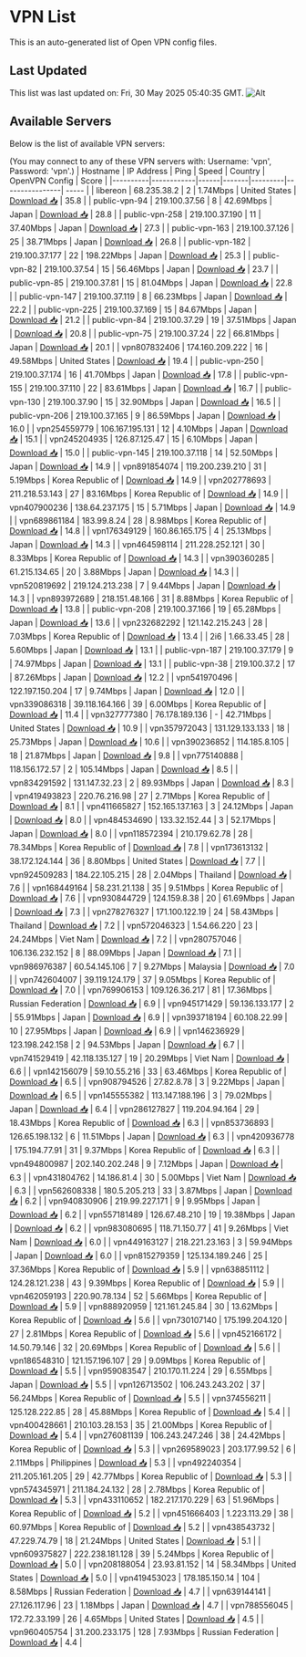 # VPN List

This is an auto-generated list of Open VPN config files.

## Last Updated

This list was last updated on: Fri, 30 May 2025 05:40:35 GMT.
![Alt](https://repobeats.axiom.co/api/embed/186b98318ef1479477931607c1ad7d823f12451f.svg "Repobeats analytics image")

## Available Servers

Below is the list of available VPN servers:

(You may connect to any of these VPN servers with: Username: 'vpn', Password: 'vpn'.)
| Hostname | IP Address | Ping | Speed | Country | OpenVPN Config | Score |
|----------|------------|------|-------|---------|----------------| ----- |
| libereon | 68.235.38.2 | 2 | 1.74Mbps | United States | [Download 📥](./configs/server_0_US.ovpn) | 35.8 |
| public-vpn-94 | 219.100.37.56 | 8 | 42.69Mbps | Japan | [Download 📥](./configs/server_1_JP.ovpn) | 28.8 |
| public-vpn-258 | 219.100.37.190 | 11 | 37.40Mbps | Japan | [Download 📥](./configs/server_2_JP.ovpn) | 27.3 |
| public-vpn-163 | 219.100.37.126 | 25 | 38.71Mbps | Japan | [Download 📥](./configs/server_3_JP.ovpn) | 26.8 |
| public-vpn-182 | 219.100.37.177 | 22 | 198.22Mbps | Japan | [Download 📥](./configs/server_4_JP.ovpn) | 25.3 |
| public-vpn-82 | 219.100.37.54 | 15 | 56.46Mbps | Japan | [Download 📥](./configs/server_5_JP.ovpn) | 23.7 |
| public-vpn-85 | 219.100.37.81 | 15 | 81.04Mbps | Japan | [Download 📥](./configs/server_6_JP.ovpn) | 22.8 |
| public-vpn-147 | 219.100.37.119 | 8 | 66.23Mbps | Japan | [Download 📥](./configs/server_7_JP.ovpn) | 22.2 |
| public-vpn-225 | 219.100.37.169 | 15 | 84.67Mbps | Japan | [Download 📥](./configs/server_8_JP.ovpn) | 21.2 |
| public-vpn-84 | 219.100.37.29 | 19 | 37.51Mbps | Japan | [Download 📥](./configs/server_9_JP.ovpn) | 20.8 |
| public-vpn-75 | 219.100.37.24 | 22 | 66.81Mbps | Japan | [Download 📥](./configs/server_10_JP.ovpn) | 20.1 |
| vpn807832406 | 174.160.209.222 | 16 | 49.58Mbps | United States | [Download 📥](./configs/server_11_US.ovpn) | 19.4 |
| public-vpn-250 | 219.100.37.174 | 16 | 41.70Mbps | Japan | [Download 📥](./configs/server_12_JP.ovpn) | 17.8 |
| public-vpn-155 | 219.100.37.110 | 22 | 83.61Mbps | Japan | [Download 📥](./configs/server_13_JP.ovpn) | 16.7 |
| public-vpn-130 | 219.100.37.90 | 15 | 32.90Mbps | Japan | [Download 📥](./configs/server_14_JP.ovpn) | 16.5 |
| public-vpn-206 | 219.100.37.165 | 9 | 86.59Mbps | Japan | [Download 📥](./configs/server_15_JP.ovpn) | 16.0 |
| vpn254559779 | 106.167.195.131 | 12 | 4.10Mbps | Japan | [Download 📥](./configs/server_16_JP.ovpn) | 15.1 |
| vpn245204935 | 126.87.125.47 | 15 | 6.10Mbps | Japan | [Download 📥](./configs/server_17_JP.ovpn) | 15.0 |
| public-vpn-145 | 219.100.37.118 | 14 | 52.50Mbps | Japan | [Download 📥](./configs/server_18_JP.ovpn) | 14.9 |
| vpn891854074 | 119.200.239.210 | 31 | 5.19Mbps | Korea Republic of | [Download 📥](./configs/server_19_KR.ovpn) | 14.9 |
| vpn202778693 | 211.218.53.143 | 27 | 83.16Mbps | Korea Republic of | [Download 📥](./configs/server_20_KR.ovpn) | 14.9 |
| vpn407900236 | 138.64.237.175 | 15 | 5.71Mbps | Japan | [Download 📥](./configs/server_21_JP.ovpn) | 14.9 |
| vpn689861184 | 183.99.8.24 | 28 | 8.98Mbps | Korea Republic of | [Download 📥](./configs/server_22_KR.ovpn) | 14.8 |
| vpn176349129 | 160.86.165.175 | 4 | 25.13Mbps | Japan | [Download 📥](./configs/server_23_JP.ovpn) | 14.3 |
| vpn464598114 | 211.228.252.121 | 30 | 8.33Mbps | Korea Republic of | [Download 📥](./configs/server_24_KR.ovpn) | 14.3 |
| vpn390360285 | 61.215.134.65 | 20 | 3.88Mbps | Japan | [Download 📥](./configs/server_25_JP.ovpn) | 14.3 |
| vpn520819692 | 219.124.213.238 | 7 | 9.44Mbps | Japan | [Download 📥](./configs/server_26_JP.ovpn) | 14.3 |
| vpn893972689 | 218.151.48.166 | 31 | 8.88Mbps | Korea Republic of | [Download 📥](./configs/server_27_KR.ovpn) | 13.8 |
| public-vpn-208 | 219.100.37.166 | 19 | 65.28Mbps | Japan | [Download 📥](./configs/server_28_JP.ovpn) | 13.6 |
| vpn232682292 | 121.142.215.243 | 28 | 7.03Mbps | Korea Republic of | [Download 📥](./configs/server_29_KR.ovpn) | 13.4 |
| 2i6 | 1.66.33.45 | 28 | 5.60Mbps | Japan | [Download 📥](./configs/server_30_JP.ovpn) | 13.1 |
| public-vpn-187 | 219.100.37.179 | 9 | 74.97Mbps | Japan | [Download 📥](./configs/server_31_JP.ovpn) | 13.1 |
| public-vpn-38 | 219.100.37.2 | 17 | 87.26Mbps | Japan | [Download 📥](./configs/server_32_JP.ovpn) | 12.2 |
| vpn541970496 | 122.197.150.204 | 17 | 9.74Mbps | Japan | [Download 📥](./configs/server_33_JP.ovpn) | 12.0 |
| vpn339086318 | 39.118.164.166 | 39 | 6.00Mbps | Korea Republic of | [Download 📥](./configs/server_34_KR.ovpn) | 11.4 |
| vpn327777380 | 76.178.189.136 | - | 42.71Mbps | United States | [Download 📥](./configs/server_35_US.ovpn) | 10.9 |
| vpn357972043 | 131.129.133.133 | 18 | 25.73Mbps | Japan | [Download 📥](./configs/server_36_JP.ovpn) | 10.6 |
| vpn390236852 | 114.185.8.105 | 18 | 21.87Mbps | Japan | [Download 📥](./configs/server_37_JP.ovpn) | 9.8 |
| vpn775140888 | 118.156.172.57 | 2 | 105.14Mbps | Japan | [Download 📥](./configs/server_38_JP.ovpn) | 8.5 |
| vpn834291592 | 131.147.32.23 | 2 | 89.93Mbps | Japan | [Download 📥](./configs/server_39_JP.ovpn) | 8.3 |
| vpn419493823 | 220.76.216.98 | 27 | 2.71Mbps | Korea Republic of | [Download 📥](./configs/server_40_KR.ovpn) | 8.1 |
| vpn411665827 | 152.165.137.163 | 3 | 24.12Mbps | Japan | [Download 📥](./configs/server_41_JP.ovpn) | 8.0 |
| vpn484534690 | 133.32.152.44 | 3 | 52.17Mbps | Japan | [Download 📥](./configs/server_42_JP.ovpn) | 8.0 |
| vpn118572394 | 210.179.62.78 | 28 | 78.34Mbps | Korea Republic of | [Download 📥](./configs/server_43_KR.ovpn) | 7.8 |
| vpn173613132 | 38.172.124.144 | 36 | 8.80Mbps | United States | [Download 📥](./configs/server_44_US.ovpn) | 7.7 |
| vpn924509283 | 184.22.105.215 | 28 | 2.04Mbps | Thailand | [Download 📥](./configs/server_45_TH.ovpn) | 7.6 |
| vpn168449164 | 58.231.21.138 | 35 | 9.51Mbps | Korea Republic of | [Download 📥](./configs/server_46_KR.ovpn) | 7.6 |
| vpn930844729 | 124.159.8.38 | 20 | 61.69Mbps | Japan | [Download 📥](./configs/server_47_JP.ovpn) | 7.3 |
| vpn278276327 | 171.100.122.19 | 24 | 58.43Mbps | Thailand | [Download 📥](./configs/server_48_TH.ovpn) | 7.2 |
| vpn572046323 | 1.54.66.220 | 23 | 24.24Mbps | Viet Nam | [Download 📥](./configs/server_49_VN.ovpn) | 7.2 |
| vpn280757046 | 106.136.232.152 | 8 | 88.09Mbps | Japan | [Download 📥](./configs/server_50_JP.ovpn) | 7.1 |
| vpn986976387 | 60.54.145.106 | 7 | 9.27Mbps | Malaysia | [Download 📥](./configs/server_51_MY.ovpn) | 7.0 |
| vpn742604007 | 39.119.124.179 | 37 | 9.05Mbps | Korea Republic of | [Download 📥](./configs/server_52_KR.ovpn) | 7.0 |
| vpn769906153 | 109.126.36.217 | 81 | 17.36Mbps | Russian Federation | [Download 📥](./configs/server_53_RU.ovpn) | 6.9 |
| vpn945171429 | 59.136.133.177 | 2 | 55.91Mbps | Japan | [Download 📥](./configs/server_54_JP.ovpn) | 6.9 |
| vpn393718194 | 60.108.22.99 | 10 | 27.95Mbps | Japan | [Download 📥](./configs/server_55_JP.ovpn) | 6.9 |
| vpn146236929 | 123.198.242.158 | 2 | 94.53Mbps | Japan | [Download 📥](./configs/server_56_JP.ovpn) | 6.7 |
| vpn741529419 | 42.118.135.127 | 19 | 20.29Mbps | Viet Nam | [Download 📥](./configs/server_57_VN.ovpn) | 6.6 |
| vpn142156079 | 59.10.55.216 | 33 | 63.46Mbps | Korea Republic of | [Download 📥](./configs/server_58_KR.ovpn) | 6.5 |
| vpn908794526 | 27.82.8.78 | 3 | 9.22Mbps | Japan | [Download 📥](./configs/server_59_JP.ovpn) | 6.5 |
| vpn145555382 | 113.147.188.196 | 3 | 79.02Mbps | Japan | [Download 📥](./configs/server_60_JP.ovpn) | 6.4 |
| vpn286127827 | 119.204.94.164 | 29 | 18.43Mbps | Korea Republic of | [Download 📥](./configs/server_61_KR.ovpn) | 6.3 |
| vpn853736893 | 126.65.198.132 | 6 | 11.51Mbps | Japan | [Download 📥](./configs/server_62_JP.ovpn) | 6.3 |
| vpn420936778 | 175.194.77.91 | 31 | 9.37Mbps | Korea Republic of | [Download 📥](./configs/server_63_KR.ovpn) | 6.3 |
| vpn494800987 | 202.140.202.248 | 9 | 7.12Mbps | Japan | [Download 📥](./configs/server_64_JP.ovpn) | 6.3 |
| vpn431804762 | 14.186.81.4 | 30 | 5.00Mbps | Viet Nam | [Download 📥](./configs/server_65_VN.ovpn) | 6.3 |
| vpn562608338 | 180.5.205.213 | 33 | 3.87Mbps | Japan | [Download 📥](./configs/server_66_JP.ovpn) | 6.2 |
| vpn940830906 | 219.99.227.171 | 9 | 9.95Mbps | Japan | [Download 📥](./configs/server_67_JP.ovpn) | 6.2 |
| vpn557181489 | 126.67.48.210 | 19 | 19.38Mbps | Japan | [Download 📥](./configs/server_68_JP.ovpn) | 6.2 |
| vpn983080695 | 118.71.150.77 | 41 | 9.26Mbps | Viet Nam | [Download 📥](./configs/server_69_VN.ovpn) | 6.0 |
| vpn449163127 | 218.221.23.163 | 3 | 59.94Mbps | Japan | [Download 📥](./configs/server_70_JP.ovpn) | 6.0 |
| vpn815279359 | 125.134.189.246 | 25 | 37.36Mbps | Korea Republic of | [Download 📥](./configs/server_71_KR.ovpn) | 5.9 |
| vpn638851112 | 124.28.121.238 | 43 | 9.39Mbps | Korea Republic of | [Download 📥](./configs/server_72_KR.ovpn) | 5.9 |
| vpn462059193 | 220.90.78.134 | 52 | 5.66Mbps | Korea Republic of | [Download 📥](./configs/server_73_KR.ovpn) | 5.9 |
| vpn888920959 | 121.161.245.84 | 30 | 13.62Mbps | Korea Republic of | [Download 📥](./configs/server_74_KR.ovpn) | 5.6 |
| vpn730107140 | 175.199.204.120 | 27 | 2.81Mbps | Korea Republic of | [Download 📥](./configs/server_75_KR.ovpn) | 5.6 |
| vpn452166172 | 14.50.79.146 | 32 | 20.69Mbps | Korea Republic of | [Download 📥](./configs/server_76_KR.ovpn) | 5.6 |
| vpn186548310 | 121.157.196.107 | 29 | 9.09Mbps | Korea Republic of | [Download 📥](./configs/server_77_KR.ovpn) | 5.5 |
| vpn959083547 | 210.170.11.224 | 29 | 6.55Mbps | Japan | [Download 📥](./configs/server_78_JP.ovpn) | 5.5 |
| vpn126713502 | 106.243.243.202 | 37 | 56.24Mbps | Korea Republic of | [Download 📥](./configs/server_79_KR.ovpn) | 5.5 |
| vpn374556211 | 125.128.222.85 | 28 | 45.88Mbps | Korea Republic of | [Download 📥](./configs/server_80_KR.ovpn) | 5.4 |
| vpn400428661 | 210.103.28.153 | 35 | 21.00Mbps | Korea Republic of | [Download 📥](./configs/server_81_KR.ovpn) | 5.4 |
| vpn276081139 | 106.243.247.246 | 38 | 24.42Mbps | Korea Republic of | [Download 📥](./configs/server_82_KR.ovpn) | 5.3 |
| vpn269589023 | 203.177.99.52 | 6 | 2.11Mbps | Philippines | [Download 📥](./configs/server_83_PH.ovpn) | 5.3 |
| vpn492240354 | 211.205.161.205 | 29 | 42.77Mbps | Korea Republic of | [Download 📥](./configs/server_84_KR.ovpn) | 5.3 |
| vpn574345971 | 211.184.24.132 | 28 | 2.78Mbps | Korea Republic of | [Download 📥](./configs/server_85_KR.ovpn) | 5.3 |
| vpn433110652 | 182.217.170.229 | 63 | 51.96Mbps | Korea Republic of | [Download 📥](./configs/server_86_KR.ovpn) | 5.2 |
| vpn451666403 | 1.223.113.29 | 38 | 60.97Mbps | Korea Republic of | [Download 📥](./configs/server_87_KR.ovpn) | 5.2 |
| vpn438543732 | 47.229.74.79 | 18 | 21.24Mbps | United States | [Download 📥](./configs/server_88_US.ovpn) | 5.1 |
| vpn609375827 | 222.238.181.128 | 39 | 5.24Mbps | Korea Republic of | [Download 📥](./configs/server_89_KR.ovpn) | 5.0 |
| vpn208188054 | 23.93.81.152 | 14 | 58.34Mbps | United States | [Download 📥](./configs/server_90_US.ovpn) | 5.0 |
| vpn419453023 | 178.185.150.14 | 104 | 8.58Mbps | Russian Federation | [Download 📥](./configs/server_91_RU.ovpn) | 4.7 |
| vpn639144141 | 27.126.117.96 | 23 | 1.18Mbps | Japan | [Download 📥](./configs/server_92_JP.ovpn) | 4.7 |
| vpn788556045 | 172.72.33.199 | 26 | 4.65Mbps | United States | [Download 📥](./configs/server_93_US.ovpn) | 4.5 |
| vpn960405754 | 31.200.233.175 | 128 | 7.93Mbps | Russian Federation | [Download 📥](./configs/server_94_RU.ovpn) | 4.4 |
